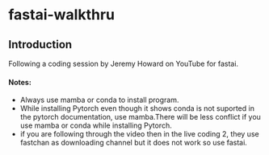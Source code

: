 # fastai-walkthru

## Introduction
Following a coding session by Jeremy Howard on YouTube for fastai.
#### Notes:
 - Always use mamba or conda to install program.
 - While installing Pytorch even though it shows conda is not suported in the pytorch documentation, use mamba.There will be less conflict if you use mamba or conda while installing Pytorch.
- if you are following through the video then in the live coding 2, they use fastchan as downloading channel but it does not work so use fastai.

